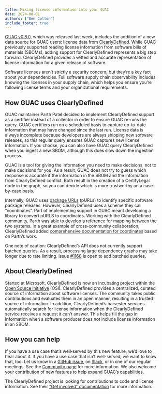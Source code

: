 ```yaml
---
title: Mixing license information into your GUAC
date: 2024-08-01
authors: ["Ben Cotton"]
include_footer: true
---
```


[GUAC v0.8.0](../2024-07-25-guac-v0.8.0), which was released last week, includes the addition of a new data source for GUAC users: license data from [ClearlyDefined](https://clearlydefined.io/about).
While GUAC previously supported reading license information from software bills of materials (SBOMs), adding support for ClearlyDefined represents a big step forward.
ClearlyDefined provides a vetted and accurate representation of license information for a given release of software.

Software licenses aren’t strictly a security concern, but they’re a key fact about your dependencies.
Full software supply chain observability includes knowing the licenses in your supply chain, which helps you ensure you’re following license terms and your organizational requirements.

## How GUAC uses ClearlyDefined

GUAC maintainer Parth Patel decided to implement ClearlyDefined support as a certifier instead of a collector in order to ensure GUAC re-runs the query.
GUAC certifiers run on a scheduled basis to capture up-to-date information that may have changed since the last run.
License data is always incomplete because developers are always shipping new software releases, so this regular query ensures GUAC captures new license information.
If you choose, you can also have GUAC query ClearlyDefined when you ingest a new SBOM, although this does slow down the ingestion process.

GUAC is a tool for giving the information you need to make decisions, not to make decisions for you.
As a result, GUAC does not try to guess which response is accurate if the information in the SBOM and the information from ClearlyDefined conflict.
Both result in the creation of a CertifyLegal node in the graph, so you can decide which is more trustworthy on a case-by-case basis.

Internally, GUAC uses [package URLs](https://github.com/package-url/purl-spec) (pURLs) to identify specific software package releases.
However, ClearlyDefined uses a scheme they call “coordinates”.
Part of implementing support in GUAC meant developing a library to convert pURLS to coordinates.
Working with the ClearlyDefined community, Parth was able to develop a reference for mapping between the two systems.
In a great example of cross-community collaboration, ClearlyDefined added [comprehensive documentation for coordinates](https://docs.clearlydefined.io/docs/resources/coordinates#purl-type-mapping) based on Parth’s work.

One note of caution: ClearlyDefined’s API does not currently support batched queries. As a result, processing large dependency graphs may take longer due to rate limiting. Issue [#1168](https://github.com/clearlydefined/service/issues/1168) is open to add batched queries.

## About ClearlyDefined

Started at Microsoft, ClearlyDefined is now an incubating project within the [Open Source Initiative](https://opensource.org/) (OSI).
ClearlyDefined provides a centralized, curated source of information about software licenses.
The community takes public contributions and evaluates them in an open manner, resulting in a trusted source of information.
In addition, ClearlyDefined’s harvester services automatically search for license information when the ClearlyDefined service receives a request it can’t answer.
This helps fill the gap in information when a software producer does not include license information in an SBOM.

## How you can help

If you have a use case that’s well-served by this new feature, we’d love to hear about it.
If you have a use case that isn’t well-served, we want to know that, too.
Let us know in a [GitHub issue](https://github.com/guacsec/guac/issues), on [Slack](https://openssf.slack.com/archives/C03U677QD46), or in one of our regular meetings.
See the [Community page](https://guac.sh/community/) for more information.
We also welcome your contribution of new features to help expand GUAC’s capabilities.

The ClearlyDefined project is looking for contributions to code and license information. See their [“Get involved” documentation](https://docs.clearlydefined.io/docs/get-involved) for more information.